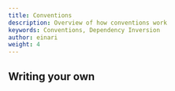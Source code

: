 ```yaml
---
title: Conventions
description: Overview of how conventions work
keywords: Conventions, Dependency Inversion
author: einari
weight: 4
---
```


## Writing your own
